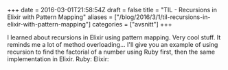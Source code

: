 +++
date = 2016-03-01T21:58:54Z
draft = false
title = "TIL - Recursions in Elixir with Pattern Mapping"
aliases = ["/blog/2016/3/1/til-recursions-in-elixir-with-pattern-mapping"]
categories = ["avsnitt"]
+++

I learned about recursions in Elixir using pattern mapping. Very cool stuff. It reminds me a lot of method overloading...
I'll give you an example of using recursion to find the factorial of a number using Ruby first, then the same implementation in Elixir.
Ruby:
Elixir:

